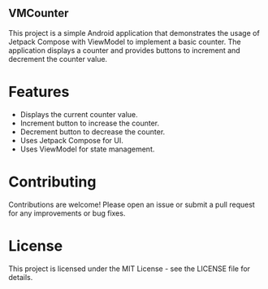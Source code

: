 ## VMCounter

This project is a simple Android application that demonstrates the usage of Jetpack Compose with ViewModel to implement a basic counter. 
The application displays a counter and provides buttons to increment and decrement the counter value.

# Features

- Displays the current counter value.
- Increment button to increase the counter.
- Decrement button to decrease the counter.
- Uses Jetpack Compose for UI.
- Uses ViewModel for state management.

# Contributing
Contributions are welcome! Please open an issue or submit a pull request for any improvements or bug fixes.

# License
This project is licensed under the MIT License - see the LICENSE file for details.
